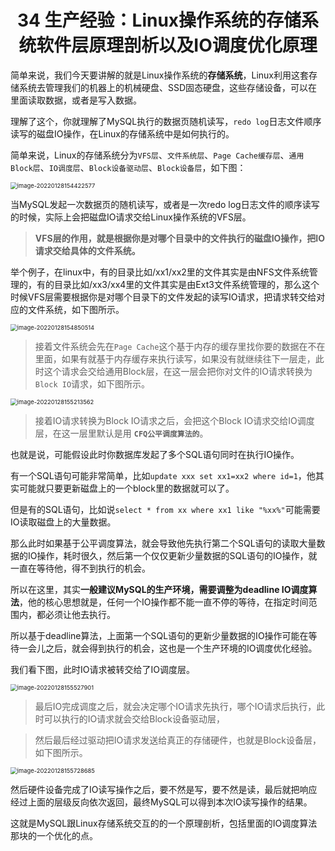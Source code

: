 <h1 align="center">34 生产经验：Linux操作系统的存储系统软件层原理剖析以及IO调度优化原理</h1>



简单来说，我们今天要讲解的就是Linux操作系统的**存储系统**，Linux利用这套存储系统去管理我们的机器上的机械硬盘、SSD固态硬盘，这些存储设备，可以在里面读取数据，或者是写入数据。

理解了这个，你就理解了MySQL执行的数据页随机读写，`redo log`日志文件顺序读写的磁盘IO操作，在Linux的存储系统中是如何执行的。

简单来说，Linux的存储系统分为`VFS层`、`文件系统层`、`Page Cache缓存层`、`通用Block层`、`IO调度层`、`Block设备驱动层`、`Block设备层`，如下图：

<img src="https://studyimages.oss-cn-beijing.aliyuncs.com/img/mysql/34-63/202210201135497.png" alt="image-20220128154422577" style="zoom:67%;" />

当MySQL发起一次数据页的随机读写，或者是一次redo log日志文件的顺序读写的时候，实际上会把磁盘IO请求交给Linux操作系统的VFS层。



> **VFS层的作用，就是根据你是对哪个目录中的文件执行的磁盘IO操作，把IO请求交给具体的文件系统。**

举个例子，在linux中，有的目录比如/xx1/xx2里的文件其实是由NFS文件系统管理的，有的目录比如/xx3/xx4里的文件其实是由Ext3文件系统管理的，那么这个时候VFS层需要根据你是对哪个目录下的文件发起的读写IO请求，把请求转交给对应的文件系统，如下图所示。

<img src="https://studyimages.oss-cn-beijing.aliyuncs.com/img/mysql/34-63/202210201135498.png" alt="image-20220128154850514" style="zoom:67%;" />

> 接着文件系统会先在`Page Cache`这个基于内存的缓存里找你要的数据在不在里面，如果有就基于内存缓存来执行读写，如果没有就继续往下一层走，此时这个请求会交给通用Block层，在这一层会把你对文件的IO请求转换为`Block IO`请求，如下图所示。

<img src="https://studyimages.oss-cn-beijing.aliyuncs.com/img/mysql/34-63/202210201135500.png" alt="image-20220128155213562" style="zoom:67%;" />

> 接着IO请求转换为Block IO请求之后，会把这个Block IO请求交给IO调度层，在这一层里默认是用 **`CFQ公平调度算法的`**。

也就是说，可能假设此时你数据库发起了多个SQL语句同时在执行IO操作。

有一个SQL语句可能非常简单，比如`update xxx set xx1=xx2 where id=1`，他其实可能就只要更新磁盘上的一个block里的数据就可以了。

但是有的SQL语句，比如说`select * from xx where xx1 like "%xx%"`可能需要IO读取磁盘上的大量数据。

那么此时如果基于公平调度算法，就会导致他先执行第二个SQL语句的读取大量数据的IO操作，耗时很久，然后第一个仅仅更新少量数据的SQL语句的IO操作，就一直在等待他，得不到执行的机会。

所以在这里，其实**一般建议MySQL的生产环境，需要调整为deadline IO调度算法**，他的核心思想就是，任何一个IO操作都不能一直不停的等待，在指定时间范围内，都必须让他去执行。

所以基于deadline算法，上面第一个SQL语句的更新少量数据的IO操作可能在等待一会儿之后，就会得到执行的机会，这也是一个生产环境的IO调度优化经验。

我们看下图，此时IO请求被转交给了IO调度层。

<img src="https://studyimages.oss-cn-beijing.aliyuncs.com/img/mysql/34-63/202210201135501.png" alt="image-20220128155527901" style="zoom:67%;" />



> 最后IO完成调度之后，就会决定哪个IO请求先执行，哪个IO请求后执行，此时可以执行的IO请求就会交给Block设备驱动层，



> 然后最后经过驱动把IO请求发送给真正的存储硬件，也就是Block设备层，如下图所示。

<img src="https://studyimages.oss-cn-beijing.aliyuncs.com/img/mysql/34-63/202210201135502.png" alt="image-20220128155728685" style="zoom:67%;" />

然后硬件设备完成了IO读写操作之后，要不然是写，要不然是读，最后就把响应经过上面的层级反向依次返回，最终MySQL可以得到本次IO读写操作的结果。

这就是MySQL跟Linux存储系统交互的的一个原理剖析，包括里面的IO调度算法那块的一个优化的点。



